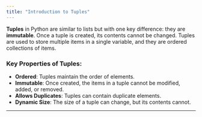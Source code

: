```yaml
---
title: "Introduction to Tuples"
---
```


**Tuples** in Python are similar to lists but with one key difference: they are **immutable**. Once a tuple is created, its contents cannot be changed. Tuples are used to store multiple items in a single variable, and they are ordered collections of items.

### Key Properties of Tuples:
- **Ordered**: Tuples maintain the order of elements.
- **Immutable**: Once created, the items in a tuple cannot be modified, added, or removed.
- **Allows Duplicates**: Tuples can contain duplicate elements.
- **Dynamic Size**: The size of a tuple can change, but its contents cannot.

---